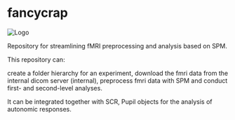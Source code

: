 # fancycrap

![Logo](https://lh3.googleusercontent.com/JiBFuSBsphKFLgHn3DkIR2YQCpP-B8Spvoo3wrW2Rm3HiyC4yHNlSWmxEoLTLkB8Zw=w300)

Repository for streamlining fMRI preprocessing and analysis based on SPM.

This repository can:

create a folder hierarchy for an experiment, 
download the fmri data from the internal dicom server (internal), 
preprocess fmri data with SPM and 
conduct first- and second-level analyses.

It can be integrated together with SCR, Pupil objects for the analysis of autonomic responses.
